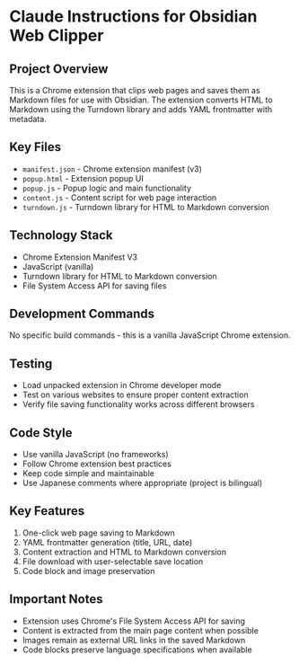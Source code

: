 # Claude Instructions for Obsidian Web Clipper

## Project Overview
This is a Chrome extension that clips web pages and saves them as Markdown files for use with Obsidian. The extension converts HTML to Markdown using the Turndown library and adds YAML frontmatter with metadata.

## Key Files
- `manifest.json` - Chrome extension manifest (v3)
- `popup.html` - Extension popup UI
- `popup.js` - Popup logic and main functionality
- `content.js` - Content script for web page interaction
- `turndown.js` - Turndown library for HTML to Markdown conversion

## Technology Stack
- Chrome Extension Manifest V3
- JavaScript (vanilla)
- Turndown library for HTML to Markdown conversion
- File System Access API for saving files

## Development Commands
No specific build commands - this is a vanilla JavaScript Chrome extension.

## Testing
- Load unpacked extension in Chrome developer mode
- Test on various websites to ensure proper content extraction
- Verify file saving functionality works across different browsers

## Code Style
- Use vanilla JavaScript (no frameworks)
- Follow Chrome extension best practices
- Keep code simple and maintainable
- Use Japanese comments where appropriate (project is bilingual)

## Key Features
1. One-click web page saving to Markdown
2. YAML frontmatter generation (title, URL, date)
3. Content extraction and HTML to Markdown conversion
4. File download with user-selectable save location
5. Code block and image preservation

## Important Notes
- Extension uses Chrome's File System Access API for saving
- Content is extracted from the main page content when possible
- Images remain as external URL links in the saved Markdown
- Code blocks preserve language specifications when available